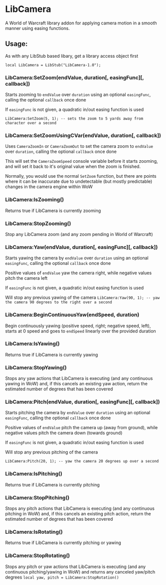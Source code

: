 # LibCamera
A World of Warcraft library addon for applying camera motion in a smooth manner using easing functions.

## Usage:
As with any LibStub based libary, get a library access object first
```
local LibCamera = LibStub("LibCamera-1.0");
```
### LibCamera:SetZoom(endValue, duration\[, easingFunc\]\[, callback\])
Starts zooming to `endValue` over `duration` using an optional `easingFunc`, calling the optional `callback` once done

If `easingFunc` is not given, a quadratic in/out easing function is used

`LibCamera:SetZoom(5, 1); -- sets the zoom to 5 yards away from character over a second` 
### LibCamera:SetZoomUsingCVar(endValue, duration\[, callback\])
Uses `CameraZoomIn` or `CameraZoomOut` to set the camera zoom to `endValue` over `duration`, calling the optional `callback` once done

This will set the `CameraZoomSpeed` console variable before it starts zooming, and will set it back to it's original value when the zoom is finished.

Normally, you would use the normal `SetZoom` function, but there are points where it can be inaccurate due to undetectable (but mostly predictable) changes in the camera engine within WoW

### LibCamera:IsZooming()
Returns true if LibCamera is currently zooming

### LibCamera:StopZooming()
Stop any LibCamera zoom (and any zoom pending in World of Warcraft)

### LibCamera:Yaw(endValue, duration\[, easingFunc\]\[, callback\])
Starts yawing the camera by `endValue` over `duration` using an optional `easingFunc`, calling the optional `callback` once done

Positive values of `endValue` yaw the camera right, while negative values pitch the camera left

If `easingFunc` is not given, a quadratic in/out easing function is used

Will stop any previous yawing of the camera
`LibCamera:Yaw(90, 1); -- yaw the camera 90 degrees to the right over a second`

### LibCamera:BeginContinuousYaw(endSpeed, duration)
Begin continuously yawing (positive speed, right; negative speed, left), starts at 0 speed and goes to `endSpeed` linearly over the provided duration

### LibCamera:IsYawing()
Returns true if LibCamera is currently yawing

### LibCamera:StopYawing()
Stops any yaw actions that LibCamera is executing (and any continuous yawing in WoW) and, if this cancels an existing yaw action, return the estimated number of degrees that has been covered

### LibCamera:Pitch(endValue, duration\[, easingFunc\]\[, callback\])
Starts pitching the camera by `endValue` over `duration` using an optional `easingFunc`, calling the optional `callback` once done

Positive values of `endValue` pitch the camera up (away from ground), while negative values pitch the camera down (towards ground)

If `easingFunc` is not given, a quadratic in/out easing function is used

Will stop any previous pitching of the camera

`LibCamera:Pitch(20, 1); -- yaw the camera 20 degrees up over a second`

### LibCamera:IsPitching()
Returns true if LibCamera is currently pitching

### LibCamera:StopPitching()
Stops any pitch actions that LibCamera is executing (and any continuous pitching in WoW) and, if this cancels an existing pitch action, return the estimated number of degrees that has been covered

### LibCamera:IsRotating()
Returns true if LibCamera is currently pitching or yawing

### LibCamera:StopRotating()
Stops any pitch or yaw actions that LibCamera is executing (and any continuous pitching/yawing in WoW) and returns any canceled yaw/pitch degrees
`local yaw, pitch = LibCamera:StopRotation()`